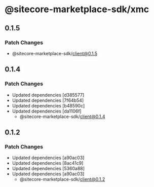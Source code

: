# @sitecore-marketplace-sdk/xmc

## 0.1.5

### Patch Changes

- @sitecore-marketplace-sdk/client@0.1.5

## 0.1.4

### Patch Changes

- Updated dependencies [d385577]
- Updated dependencies [7f64b54]
- Updated dependencies [b48590c]
- Updated dependencies [da1106f]
  - @sitecore-marketplace-sdk/client@0.1.4

## 0.1.2

### Patch Changes

- Updated dependencies [a90ac03]
- Updated dependencies [8ac41c9]
- Updated dependencies [5360a88]
- Updated dependencies [a90ac03]
  - @sitecore-marketplace-sdk/client@0.1.2
